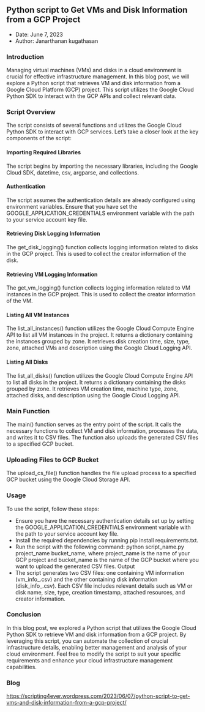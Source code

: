 ## Python script to Get VMs and Disk Information from a GCP Project

- Date: June 7, 2023
- Author: Janarthanan kugathasan

### Introduction

Managing virtual machines (VMs) and disks in a cloud environment is crucial for effective infrastructure management. In this blog post, we will explore a Python script that retrieves VM and disk information from a Google Cloud Platform (GCP) project. This script utilizes the Google Cloud Python SDK to interact with the GCP APIs and collect relevant data.

### Script Overview

The script consists of several functions and utilizes the Google Cloud Python SDK to interact with GCP services. Let’s take a closer look at the key components of the script:

#### Importing Required Libraries
The script begins by importing the necessary libraries, including the Google Cloud SDK, datetime, csv, argparse, and collections.

#### Authentication
The script assumes the authentication details are already configured using environment variables. Ensure that you have set the GOOGLE_APPLICATION_CREDENTIALS environment variable with the path to your service account key file.

#### Retrieving Disk Logging Information
The get_disk_logging() function collects logging information related to disks in the GCP project. This is used to collect the creator information of the disk.

#### Retrieving VM Logging Information
The get_vm_logging() function collects logging information related to VM instances in the GCP project. This is used to collect the creator information of the VM.

#### Listing All VM Instances
The list_all_instances() function utilizes the Google Cloud Compute Engine API to list all VM instances in the project. It returns a dictionary containing the instances grouped by zone. It retrieves disk creation time, size, type, zone, attached VMs and description using the Google Cloud Logging API.

#### Listing All Disks
The list_all_disks() function utilizes the Google Cloud Compute Engine API to list all disks in the project. It returns a dictionary containing the disks grouped by zone. It retrieves VM creation time, machine type, zone, attached disks, and description using the Google Cloud Logging API.

### Main Function
The main() function serves as the entry point of the script. It calls the necessary functions to collect VM and disk information, processes the data, and writes it to CSV files. The function also uploads the generated CSV files to a specified GCP bucket.

### Uploading Files to GCP Bucket
The upload_cs_file() function handles the file upload process to a specified GCP bucket using the Google Cloud Storage API.

### Usage

To use the script, follow these steps:

- Ensure you have the necessary authentication details set up by setting the GOOGLE_APPLICATION_CREDENTIALS environment variable with the path to your service account key file.
- Install the required dependencies by running pip install requirements.txt.
- Run the script with the following command: python script_name.py project_name bucket_name, where project_name is the name of your GCP project and bucket_name is the name of the GCP bucket where you want to upload the generated CSV files.
Output
- The script generates two CSV files: one containing VM information (vm_info_<timestamp>.csv) and the other containing disk information (disk_info_<timestamp>.csv). Each CSV file includes relevant details such as VM or disk name, size, type, creation timestamp, attached resources, and creator information.

### Conclusion
  
In this blog post, we explored a Python script that utilizes the Google Cloud Python SDK to retrieve VM and disk information from a GCP project. By leveraging this script, you can automate the collection of crucial infrastructure details, enabling better management and analysis of your cloud environment. Feel free to modify the script to suit your specific requirements and enhance your cloud infrastructure management capabilities.
   
### Blog
https://scripting4ever.wordpress.com/2023/06/07/python-script-to-get-vms-and-disk-information-from-a-gcp-project/
